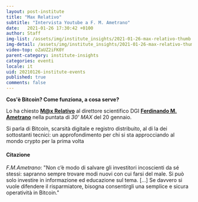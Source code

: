 ```yaml
---
layout: post-institute
title: "Max Relativo"
subtitle: "Intervista Youtube a F. M. Ametrano" 
date:   2021-01-26 17:30:42 +0100
author: Staff
img-list: /assets/img/institute_insights/2021-01-26-max-relativo-thumb.jpg
img-detail: /assets/img/institute_insights/2021-01-26-max-relativo-thumb.jpg
video-top: oZaUZ2iFK0Y
parent-category: institute-insights
categories: eventi
locale: it
uid: 20210126-institute-events
published: true
comments: false
---
```


**Cos'è Bitcoin? Come funziona, a cosa serve?**

Lo ha chiesto [**M@x Relativo**](https://youtube.com/c/MaxRelativo) al direttore scientifico DGI [**Ferdinando M. Ametrano**](https://ametrano.net/) nella puntata di _30' MAX_ del 20 gennaio.

Si parla di Bitcoin, scarsità digitale e registro distribuito, al di la dei sottostanti tecnici: un approfondimento per chi si sta approcciando al mondo crypto per la prima volta

#### Citazione

_F.M.Ametrano_: "Non c’è modo di salvare gli investitori incoscienti da sé stessi: sapranno sempre trovare modi nuovi con cui farsi del male. Si può solo investire in informazione ed educazione sul tema. [...] Se davvero si vuole difendere il risparmiatore, bisogna consentirgli una semplice e sicura operatività in Bitcoin."
